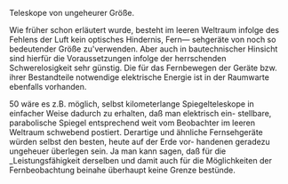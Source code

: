 Teleskope von ungeheurer Größe.

Wie früher schon erläutert wurde, besteht im leeren Weltraum
infolge des Fehlens der Luft kein optisches Hindernis, Fern—
sehgeräte von noch so bedeutender Größe zu'verwenden. Aber
auch in bautechnischer Hinsicht sind hierfür die Voraussetzungen
infolge der herrschenden Schwerelosigkeit sehr günstig. Die für
das Fernbewegen der Geräte bzw. ihrer Bestandteile notwendige
elektrische Energie ist in der Raumwarte ebenfalls vorhanden.

50 wäre es z.B. möglich, selbst kilometerlange Spiegelteleskope
in einfacher Weise dadurch zu erhalten, daß man elektrisch ein-
stellbare, parabolische Spiegel entsprechend weit vom Beobachter
im leeren Weltraum schwebend postiert. Derartige und ähnliche
Fernsehgeräte würden selbst den besten, heute auf der Erde vor-
handenen geradezu ungeheuer überlegen sein. Ja man kann sagen,
daß für die _Leistungsfähigkeit derselben und damit auch für
die Möglichkeiten der Fernbeobachtung beinahe überhaupt keine
Grenze bestünde.

